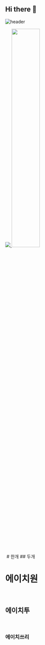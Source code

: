 ## Hi there 👋

<!--
**skysunm/skysunm** is a ✨ _special_ ✨ repository because its `README.md` (this file) appears on your GitHub profile.

Here are some ideas to get you started:

- 🔭 I’m currently working on ...
- 🌱 I’m currently learning ...
- 👯 I’m looking to collaborate on ...
- 🤔 I’m looking for help with ...
- 💬 Ask me about ...
- 📫 How to reach me: ...
- 😄 Pronouns: ...
- ⚡ Fun fact: ...
-->
![header](https://capsule-render.vercel.app/api?type=waving&color=gradient&height=120&animation=fadeIn&section=footer&text=🚗🚘🚛&fontAlign=70)


<a href="s">
  <img src="https://github-readme-stats.vercel.app/api/top-langs/?username=skysunm&exclude_repo=dkssud8150.github.io&layout=compact&theme=tokyonight" />
</a>
<a href="s">
  <img src="https://github-readme-stats.vercel.app/api?username=skysunm&theme=tokyonight&show_icons=true" width="42%" />
</a>


 # 한개
 ## 두개
 <h1>에이치원</h1> <h2>에이치투</h2> <h3>에이치쓰리</h3>
